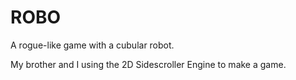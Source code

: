 # ROBO
A rogue-like game with a cubular robot.

My brother and I using the 2D Sidescroller Engine to make a game.
